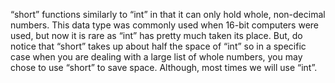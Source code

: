 “short” functions similarly to “int” in that it can only hold whole, non-decimal numbers. This data type was commonly used when 16-bit computers were used, but now it is rare as “int” has pretty much taken its place. But, do notice that “short” takes up about half the space of “int” so in a specific case when you are dealing with a large list of whole numbers, you may chose to use “short” to save space. Although, most times we will use “int”.

